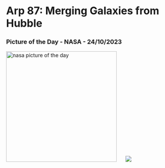 # Arp 87: Merging Galaxies from Hubble
### Picture of the Day - NASA - 24/10/2023
<img src="https://apod.nasa.gov/apod/image/2310/Arp87_HubblePathak_1080.jpg" alt="nasa picture of the day" width="300"/>&nbsp; &nbsp; &nbsp; <img src="https://github-readme-streak-stats.herokuapp.com/?user=tempo-riz&theme=onedark" >



